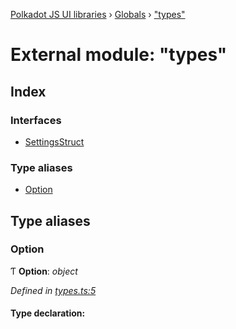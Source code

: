 [Polkadot JS UI libraries](../README.md) › [Globals](../globals.md) › ["types"](_types_.md)

# External module: "types"

## Index

### Interfaces

* [SettingsStruct](../interfaces/_types_.settingsstruct.md)

### Type aliases

* [Option](_types_.md#option)

## Type aliases

###  Option

Ƭ **Option**: *object*

*Defined in [types.ts:5](https://github.com/polkadot-js/ui/blob/2bfd2244/packages/ui-settings/src/types.ts#L5)*

#### Type declaration:

